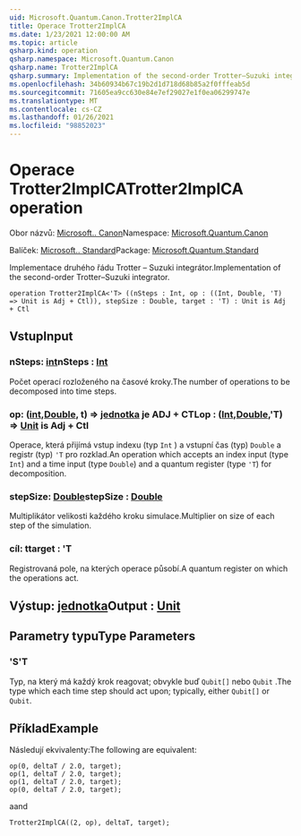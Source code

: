 ```yaml
---
uid: Microsoft.Quantum.Canon.Trotter2ImplCA
title: Operace Trotter2ImplCA
ms.date: 1/23/2021 12:00:00 AM
ms.topic: article
qsharp.kind: operation
qsharp.namespace: Microsoft.Quantum.Canon
qsharp.name: Trotter2ImplCA
qsharp.summary: Implementation of the second-order Trotter–Suzuki integrator.
ms.openlocfilehash: 34b60934b67c19b2d1d718d68b85a2f0fffeab5d
ms.sourcegitcommit: 71605ea9cc630e84e7ef29027e1f0ea06299747e
ms.translationtype: MT
ms.contentlocale: cs-CZ
ms.lasthandoff: 01/26/2021
ms.locfileid: "98852023"
---
```

# <a name="trotter2implca-operation"></a><span data-ttu-id="f9ebe-102">Operace Trotter2ImplCA</span><span class="sxs-lookup"><span data-stu-id="f9ebe-102">Trotter2ImplCA operation</span></span>

<span data-ttu-id="f9ebe-103">Obor názvů: [Microsoft.. Canon](xref:Microsoft.Quantum.Canon)</span><span class="sxs-lookup"><span data-stu-id="f9ebe-103">Namespace: [Microsoft.Quantum.Canon](xref:Microsoft.Quantum.Canon)</span></span>

<span data-ttu-id="f9ebe-104">Balíček: [Microsoft.. Standard](https://nuget.org/packages/Microsoft.Quantum.Standard)</span><span class="sxs-lookup"><span data-stu-id="f9ebe-104">Package: [Microsoft.Quantum.Standard](https://nuget.org/packages/Microsoft.Quantum.Standard)</span></span>


<span data-ttu-id="f9ebe-105">Implementace druhého řádu Trotter – Suzuki integrátor.</span><span class="sxs-lookup"><span data-stu-id="f9ebe-105">Implementation of the second-order Trotter–Suzuki integrator.</span></span>

```qsharp
operation Trotter2ImplCA<'T> ((nSteps : Int, op : ((Int, Double, 'T) => Unit is Adj + Ctl)), stepSize : Double, target : 'T) : Unit is Adj + Ctl
```


## <a name="input"></a><span data-ttu-id="f9ebe-106">Vstup</span><span class="sxs-lookup"><span data-stu-id="f9ebe-106">Input</span></span>

### <a name="nsteps--int"></a><span data-ttu-id="f9ebe-107">nSteps: [int](xref:microsoft.quantum.lang-ref.int)</span><span class="sxs-lookup"><span data-stu-id="f9ebe-107">nSteps : [Int](xref:microsoft.quantum.lang-ref.int)</span></span>

<span data-ttu-id="f9ebe-108">Počet operací rozloženého na časové kroky.</span><span class="sxs-lookup"><span data-stu-id="f9ebe-108">The number of operations to be decomposed into time steps.</span></span>


### <a name="op--intdoublet--unit--is-adj--ctl"></a><span data-ttu-id="f9ebe-109">op: ([int](xref:microsoft.quantum.lang-ref.int),[Double](xref:microsoft.quantum.lang-ref.double), t) => [jednotka](xref:microsoft.quantum.lang-ref.unit)  je ADJ + CTL</span><span class="sxs-lookup"><span data-stu-id="f9ebe-109">op : ([Int](xref:microsoft.quantum.lang-ref.int),[Double](xref:microsoft.quantum.lang-ref.double),'T) => [Unit](xref:microsoft.quantum.lang-ref.unit)  is Adj + Ctl</span></span>

<span data-ttu-id="f9ebe-110">Operace, která přijímá vstup indexu (typ `Int` ) a vstupní čas (typ) `Double` a registr (typ) `'T` pro rozklad.</span><span class="sxs-lookup"><span data-stu-id="f9ebe-110">An operation which accepts an index input (type `Int`) and a time input (type `Double`) and a quantum register (type `'T`) for decomposition.</span></span>


### <a name="stepsize--double"></a><span data-ttu-id="f9ebe-111">stepSize: [Double](xref:microsoft.quantum.lang-ref.double)</span><span class="sxs-lookup"><span data-stu-id="f9ebe-111">stepSize : [Double](xref:microsoft.quantum.lang-ref.double)</span></span>

<span data-ttu-id="f9ebe-112">Multiplikátor velikosti každého kroku simulace.</span><span class="sxs-lookup"><span data-stu-id="f9ebe-112">Multiplier on size of each step of the simulation.</span></span>


### <a name="target--t"></a><span data-ttu-id="f9ebe-113">cíl: t</span><span class="sxs-lookup"><span data-stu-id="f9ebe-113">target : 'T</span></span>

<span data-ttu-id="f9ebe-114">Registrovaná pole, na kterých operace působí.</span><span class="sxs-lookup"><span data-stu-id="f9ebe-114">A quantum register on which the operations act.</span></span>



## <a name="output--unit"></a><span data-ttu-id="f9ebe-115">Výstup: [jednotka](xref:microsoft.quantum.lang-ref.unit)</span><span class="sxs-lookup"><span data-stu-id="f9ebe-115">Output : [Unit](xref:microsoft.quantum.lang-ref.unit)</span></span>



## <a name="type-parameters"></a><span data-ttu-id="f9ebe-116">Parametry typu</span><span class="sxs-lookup"><span data-stu-id="f9ebe-116">Type Parameters</span></span>

### <a name="t"></a><span data-ttu-id="f9ebe-117">'S</span><span class="sxs-lookup"><span data-stu-id="f9ebe-117">'T</span></span>

<span data-ttu-id="f9ebe-118">Typ, na který má každý krok reagovat; obvykle buď `Qubit[]` nebo `Qubit` .</span><span class="sxs-lookup"><span data-stu-id="f9ebe-118">The type which each time step should act upon; typically, either `Qubit[]` or `Qubit`.</span></span>

## <a name="example"></a><span data-ttu-id="f9ebe-119">Příklad</span><span class="sxs-lookup"><span data-stu-id="f9ebe-119">Example</span></span>

<span data-ttu-id="f9ebe-120">Následují ekvivalenty:</span><span class="sxs-lookup"><span data-stu-id="f9ebe-120">The following are equivalent:</span></span>

```qsharp
op(0, deltaT / 2.0, target);
op(1, deltaT / 2.0, target);
op(1, deltaT / 2.0, target);
op(0, deltaT / 2.0, target);
```

<span data-ttu-id="f9ebe-121">a</span><span class="sxs-lookup"><span data-stu-id="f9ebe-121">and</span></span>

```qsharp
Trotter2ImplCA((2, op), deltaT, target);
```